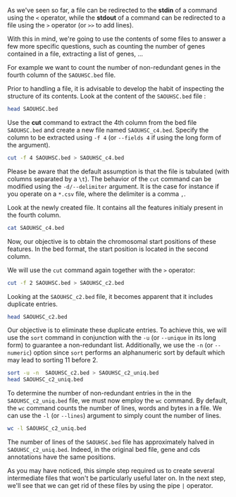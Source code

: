 <script>
import Execute from "$components/Execute.svelte";
</script>

As we've seen so far, a file can be redirected to the **stdin** of a command using the `<` operator, while the **stdout** of a command can be redirected to a file using the `>` operator (or `>>` to add lines).

With this in mind, we're going to use the contents of some files to answer a few more specific questions, such as counting the number of genes contained in a file, extracting a list of genes, ...

For example we want to count the number of non-redundant genes in the fourth column of the `SAOUHSC.bed` file. 

Prior to handling a file, it is advisable to develop the habit of inspecting the structure of its contents. Look at the content of the `SAOUHSC.bed` file :

```bash
head SAOUHSC.bed
```

Use the **cut** command to extract the 4th column from the bed file `SAOUHSC.bed` and create a new file named `SAOUHSC_c4.bed`. Specify the column to be extracted using `-f 4` (or `--fields 4` if using the long form of the argument).  

```bash
cut -f 4 SAOUHSC.bed > SAOUHSC_c4.bed
```

Please be aware that the default assumption is that the file is tabulated (with columns separated by a `\t`). The behavior of the `cut` command can be modified using the `-d/--delimiter` argument. It is the case for instance if you operate on a `*.csv` file, where the delimiter is a comma `,`.

Look at the newly created file. It contains all the features initialy present in the fourth column.

```bash
cat SAOUHSC_c4.bed
```

Now, our objective is to obtain the chromosomal start positions of these features. In the bed format, the start position is located in the second column.

We will use the `cut` command again together with the `>` operator:

```bash
cut -f 2 SAOUHSC.bed > SAOUHSC_c2.bed
```

Looking at the `SAOUHSC_c2.bed` file, it becomes apparent that it includes duplicate entries.

```bash
head SAOUHSC_c2.bed
```

Our objective is to eliminate these duplicate entries. To achieve this, we will use the `sort` command in conjunction with the `-u` (or `--unique` in its long form) to guarantee a non-redundant list. Additionally, we use the `-n` (or `--numeric`) option since `sort` performs an alphanumeric sort by default which may lead to sorting 11 before 2.

```bash
sort -u -n  SAOUHSC_c2.bed > SAOUHSC_c2_uniq.bed
head SAOUHSC_c2_uniq.bed
```

To determine the number of non-redundant entries in the in the `SAOUHSC_c2_uniq.bed` file, we must now employ the `wc` command. By default, the `wc` command counts the number of lines, words and bytes in a file. We can use the `-l` (or `--lines`) argument to simply count the number of lines.

```bash
wc -l SAOUHSC_c2_uniq.bed
```

The number of lines of the `SAOUHSC.bed` file  has approximately halved in `SAOUHSC_c2_uniq.bed`. Indeed, in the original bed file, gene and cds annotations have the same positions.

As you may have noticed, this simple step required us to create several intermediate files that won't be particularly useful later on. In the next step, we'll see that we can get rid of these files by using the pipe `|` operator.
